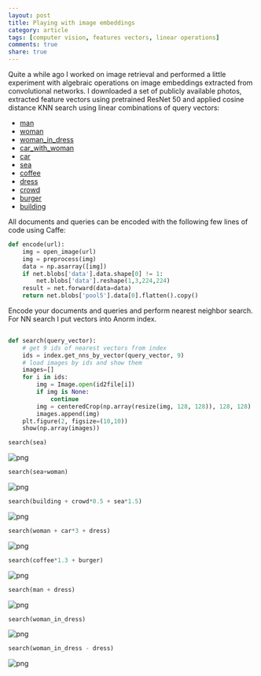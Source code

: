 ```yaml
---
layout: post
title: Playing with image embeddings
category: article
tags: [computer vision, features vectors, linear operations]
comments: true
share: true
---
```


Quite a while ago I worked on image retrieval and performed a little experiment with algebraic operations on image embeddings extracted from convolutional networks. I downloaded a set of publicly available photos, extracted feature vectors using pretrained ResNet 50 and applied cosine distance KNN search using linear combinations of query vectors:

 - [man](http://static1.squarespace.com/static/55366165e4b0e488db74b92b/572cd5bbc2ea5104e50cbf8c/572cd5be7c65e48ce9293423/1462556096928/20160229_manoscar9.jpg)
 - [woman](https://s-media-cache-ak0.pinimg.com/736x/e2/73/e7/e273e787cef28c8fe2eb359a97ae0f11.jpg)
  - [woman_in_dress](http://image.dhgate.com/albu_332362244_00-1.0x0/2013-hot-sale-fashion-flower-lady-dress-woman.jpg)
 - [car_with_woman](http://static3.therichestimages.com/cdn/780/410/90/c/wp-content/uploads/2015/06/Girl-Mercedes1.jpg)
 - [car](http://f.tqn.com/y/moneyfor20s/1/S/h/1/-/-/nice-car.jpg)
 - [sea](http://www.redorbit.com/media/uploads/2012/11/tide.jpg)
 - [coffee](http://s2.favim.com/orig/32/coffe-cool-cute-eat-food-Favim.com-253389.jpg)
 - [dress](http://gloimg.rosegal.com/rosegal/2015/201509/goods-img/1441933712518-P-3102218.jpg?20131202008)
 - [crowd](https://static-secure.guim.co.uk/sys-images/Guardian/Pix/pictures/2013/1/30/1359549064145/Crowd-of-people-008.jpg)
 - [burger](http://www.seriouseats.com/images/2013/06/20130614-256060-ultimate-cheesy-burger.jpg)
 - [building](http://www.e-architect.co.uk/images/jpgs/leeds/jessops_building_sheffield_aw170410_3.jpg)

All documents and queries can be encoded with the following few lines of code using Caffe:

~~~ python
def encode(url):
    img = open_image(url)
    img = preprocess(img)
    data = np.asarray([img])
    if net.blobs['data'].data.shape[0] != 1:
        net.blobs['data'].reshape(1,3,224,224)
    result = net.forward(data=data)
    return net.blobs['pool5'].data[0].flatten().copy()
~~~

Encode your documents and queries and perform nearest neighbor search. For NN search I put vectors into Anorm index.

~~~ python
    
def search(query_vector):
    # get 9 ids of nearest vectors from index
    ids = index.get_nns_by_vector(query_vector, 9)
    # load images by ids and show them
    images=[]
    for i in ids:
        img = Image.open(id2file[i])
        if img is None:
            continue
        img = centeredCrop(np.array(resize(img, 128, 128)), 128, 128)
        images.append(img)
    plt.figure(2, figsize=(10,10))
    show(np.array(images))
~~~



~~~ python
search(sea)
~~~


![png](../../images/vectors/output_29_0.png)



~~~ python
search(sea+woman)
~~~


![png](../../images/vectors/output_30_0.png)



~~~ python
search(building + crowd*0.5 + sea*1.5)
~~~


![png](../../images/vectors/output_31_0.png)



~~~ python
search(woman + car*3 + dress)
~~~


![png](../../images/vectors/output_32_0.png)



~~~ python
search(coffee*1.3 + burger)
~~~


![png](../../images/vectors/output_33_0.png)



~~~ python
search(man + dress)
~~~


![png](../../images/vectors/output_34_0.png)



~~~ python
search(woman_in_dress)
~~~


![png](../../images/vectors/output_35_0.png)



~~~ python
search(woman_in_dress - dress)
~~~


![png](../../images/vectors/output_36_0.png)

